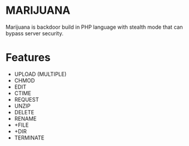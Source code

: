 # MARIJUANA

Marijuana is backdoor build in PHP language with stealth mode that can bypass server security.

# Features
- UPLOAD (MULTIPLE)
- CHMOD
- EDIT
- CTIME
- REQUEST
- UNZIP
- DELETE
- RENAME
- +FILE
- +DIR
- TERMINATE
